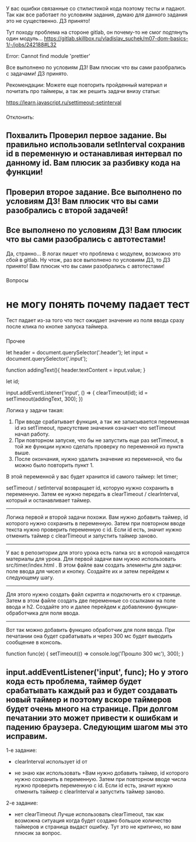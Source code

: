 У вас ошибки связанные со стилистикой кода поэтому тесты и падают. Так как все работает по условиям задания, думаю для данного задания это не существенно. ДЗ принято!

Тут походу проблема на стороне gitlab, он почему-то не смог подтянуть один модуль...
https://gitlab.skillbox.ru/vladislav_suchek/m07-dom-basics-1/-/jobs/242188#L32

Error: Cannot find module 'prettier'

Все выполнено по условиям ДЗ! Вам плюсик что вы сами разобрались с задачами! ДЗ принято.

Рекомендации:
Можете еще повторить пройденный материал и почитать про таймеры, а так же решить задачи внизу статьи:

https://learn.javascript.ru/settimeout-setinterval

###
Отклонить:

###
Похвалить
Проверил первое задание. Вы правильно использовали setInterval сохранив id в переменную и останавливая интервал по данному id. Вам плюсик за разбивку кода на функции!
---
Проверил второе задание. Все выполнено по условиям ДЗ! Вам плюсик что вы сами разобрались с второй задачей!
---
Все выполнено по условиям ДЗ! Вам плюсик что вы сами разобрались с автотестами!
---
Да, странно... В логах пишет что проблема с модулем, возможно это сбой в gitlab. Ну чтож, раз все выполнено по условиям ДЗ, то ДЗ принято! Вам плюсик что вы сами разобрались с автотестами!


###
Вопросы

# не могу понять почему падает тест
Тест падает из-за того что тест ожидает значение из поля ввода сразу после клика по кнопке запуска таймера.


###
Прочее


let header = document.querySelector('.header');
let input = document.querySelector('.input');

function addingText(){
  header.textContent = input.value;
}

let id;

input.addEventListener('input', () => {
  clearTimeout(id);
  id = setTimeout(addingText, 300);
})



Логика у задачи такая:
1. При вводе срабатывает функция, а так же записывается переменная id из setTimeout, присутствие значения означает что setTimeout начал работу.
2. При повторном запуске, что бы не запустить еще раз setTimeout, в той же функции нужно сделать проверку по переменной из пункта выше.
3. После окончания, нужно удалить значение из переменной, что бы можно было повторить пункт 1.


В этой переменной у вас будет хранится id самого таймер:
let timer;

setTimeout / setInterval возвращает id, которую нужно сохранить в переменную. Затем ее нужно передать в сlearTimeout / clearInterval, который и останавливает таймер.

---
Логика первой и второй задачи похожи. Вам нужно добавить таймер, id которого нужно сохранить в переменную. Затем при повторном вводе текста нужно проверить переменную с id. Если id есть, значит нужно отменить таймер с сlearTimeout и запустить таймер заново.

---
У вас в репозитории для этого урока есть папка src в которой находятся материалы для урока. Для первой задачи вам нужно использовать src/timer/index.html . В этом файле вам создать элементы для задачи: поле ввода для чисел и кнопку. Создайте их и затем перейдем к следующему шагу.

---
Для этого нужно создать файл скрипта и подключить его к странице. Затем в этом файле создать две переменные со ссылками на поле ввода и h2. Создайте это и далее перейдем к добавлению функции-обработчика для поля ввода.

---
Вот так можно добавить функцию обработчик для поля ввода. При печатании она будет срабатывать и через 300 мс будет выводить сообщение в консоль.

function func(e) {
  setTimeout(() => console.log('Прошло 300 мс'), 300);
}

input.addEventListener('input', func);
Но у этого кода есть проблема, таймер будет срабатывать каждый раз и будет создавать новый таймер и поэтому  вскоре таймеров будет очень много на странице. При долгом печатании это может привести к ошибкам и падению браузера. Следующим шагом мы это исправим.
----
1-е задание:
-  clearInterval использует id от

- не знаю как использовать
+Вам нужно добавить таймер, id которого нужно сохранить в переменную. Затем при повторном вводе числа нужно проверить переменную с id. Если id есть, значит нужно отменить таймер с clearInterval и запустить таймер заново.

2-е задание:
- нет clearTimeout
Лучше использовать clearTimeout, так как возможна ситуация когда будет создано большое количество таймеров и страница выдаст ошибку. Тут это не критично, но вам плюсик за вопрос.
